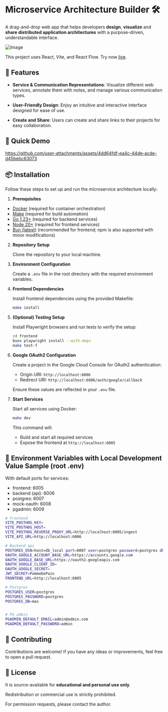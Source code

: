 # Microservice Architecture Builder 🛠️

A drag-and-drop web app that helps developers **design**, **visualize** and
**share distributed application architectures** with a purpose-driven,
understandable interface.

![Image](https://github.com/user-attachments/assets/142c7b0a-2db5-46ce-af50-ba330f11a81a)

This project uses React, Vite, and React Flow. Try now
[live](https://microservice-architecture-builder.com).

## 🚀 Features

- **Service & Communication Representations**: Visualize different web services,
  annotate them with notes, and manage various communication types.

- **User-Friendly Design**: Enjoy an intuitive and interactive interface
  designed for ease of use.

- **Create and Share**: Users can create and share links to their projects for
  easy collaboration.

## 🎥 Quick Demo

https://github.com/user-attachments/assets/4dd64fdf-ea4c-44de-acde-d45bebc63073

## 📦 Installation

Follow these steps to set up and run the microservice architecture locally:

1. **Prerequisites**

- [Docker](https://www.docker.com/) (required for container orchestration)
- [Make](https://www.gnu.org/software/make/) (required for build automation)
- [Go 1.23+](https://go.dev/dl/) (required for backend services)
- [Node 20+](https://nodejs.org/en/download/) (required for frontend services)
- [Bun (latest)](https://bun.sh/) (recommended for frontend; npm is also supported with minor modifications)

2. **Repository Setup**

   Clone the repository to your local machine.

3. **Environment Configuration**

   Create a `.env` file in the root directory with the required environment variables.

4. **Frontend Dependencies**

   Install frontend dependencies using the provided Makefile:

   ```bash
   make install
   ```

5. **(Optional) Testing Setup**

   Install Playwright browsers and run tests to verify the setup:

   ```bash
   cd frontend
   bunx playwright install --with-deps
   make test-f
   ```

6. **Google OAuth2 Configuration**

   Create a project in the Google Cloud Console for OAuth2 authentication:

   - Origin URI: `http://localhost:6006`
   - Redirect URI: `http://localhost:6006/auth/google/callback`

   Ensure these values are reflected in your `.env` file.

7. **Start Services**

   Start all services using Docker:

   ```bash
   make dev
   ```

   This command will:

   - Build and start all required services
   - Expose the frontend at `http://localhost:6005`

## 🔑 Environment Variables with Local Development Value Sample (root .env)

With default ports for services:

- frontend: 6005
- backend (api): 6006
- postgres: 6007
- mock-oauth: 6008
- pgadmin: 6009

```bash
# Frontend
VITE_POSTHOG_KEY=
VITE_POSTHOG_HOST=
VITE_POSTHOG_REVERSE_PROXY_URL=http://localhost:6005/ingest
VITE_API_URL=http://localhost:6006

# Backend api
POSTGRES_DSN=host=db_local port=6007 user=postgres password=postgres dbname=mas sslmode=disable
OAUTH_GOOGLE_ACCOUNT_BASE_URL=https://accounts.google.com
OAUTH_GOOGLE_BASE_URL=https://oauth2.googleapis.com
OAUTH_GOOGLE_CLIENT_ID=
OAUTH_GOOGLE_SECRET=
JWT_SECRET=PommeDePain
FRONTEND_URL=http://localhost:6005

# Postgres
POSTGRES_USER=postgres
POSTGRES_PASSWORD=postgres
POSTGRES_DB=mas


# PG admin
PGADMIN_DEFAULT_EMAIL=admin@admin.com
PGADMIN_DEFAULT_PASSWORD=admin
```

## 🤝 Contributing

Contributions are welcome! If you have any ideas or improvements, feel free to
open a pull request.

## 📝 License

It is source-available for **educational and personal use only**.

Redistribution or commercial use is strictly prohibited.

For permission requests, please contact the author.
